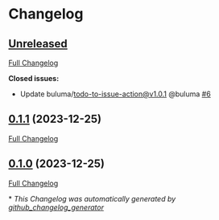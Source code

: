 # Changelog

## [Unreleased](https://github.com/buluma/ansible-role-gimp/tree/HEAD)

[Full Changelog](https://github.com/buluma/ansible-role-gimp/compare/0.1.1...HEAD)

**Closed issues:**

- Update buluma/todo-to-issue-action@v1.0.1 @buluma [\#6](https://github.com/buluma/ansible-role-gimp/issues/6)

## [0.1.1](https://github.com/buluma/ansible-role-gimp/tree/0.1.1) (2023-12-25)

[Full Changelog](https://github.com/buluma/ansible-role-gimp/compare/0.1.0...0.1.1)

## [0.1.0](https://github.com/buluma/ansible-role-gimp/tree/0.1.0) (2023-12-25)

[Full Changelog](https://github.com/buluma/ansible-role-gimp/compare/1843295653df0f2b516d259019bfd3ab39d07688...0.1.0)



\* *This Changelog was automatically generated by [github_changelog_generator](https://github.com/github-changelog-generator/github-changelog-generator)*
